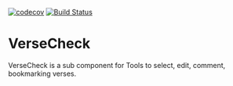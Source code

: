 [![codecov](https://codecov.io/gh/translationCoreApps/VerseCheck/branch/master/graph/badge.svg)](https://codecov.io/gh/translationCoreApps/VerseCheck)
[![Build
Status](https://travis-ci.org/translationCoreApps/VerseCheck.svg?branch=master)](https://travis-ci.org/translationCoreApps/VerseCheck)

# VerseCheck
VerseCheck is a sub component for Tools to select, edit, comment, bookmarking verses.
